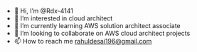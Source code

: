- 👋 Hi, I’m @Rdx-4141
- 👀 I’m interested in cloud architect
- 🌱 I’m currently learning AWS solution architect associate
- 💞️ I’m looking to collaborate on AWS cloud architect projects
- 📫 How to reach me rahuldesai196@gmail.com

<!---
Rdx-4141/Rdx-4141 is a ✨ special ✨ repository because its `README.md` (this file) appears on your GitHub profile.
You can click the Preview link to take a look at your changes.
--->
